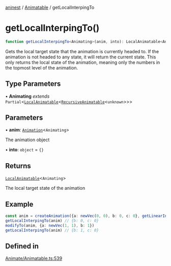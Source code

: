 [aninest](../../index.md) / [Animatable](../index.md) / getLocalInterpingTo

# getLocalInterpingTo()

```ts
function getLocalInterpingTo<Animating>(anim, into): LocalAnimatable<Animating>
```

Gets the local target state that the animation is currently headed to.
If the animation is not headed to any state, it will return the current state.
This only returns the local state of the animation, meaning only the numbers
in the topmost level of the animation.

## Type Parameters

• **Animating** *extends* `Partial`\<[`LocalAnimatable`](../../AnimatableTypes/type-aliases/LocalAnimatable.md)\<[`RecursiveAnimatable`](../../AnimatableTypes/type-aliases/RecursiveAnimatable.md)\<`unknown`\>\>\>

## Parameters

• **anim**: [`Animation`](../../AnimatableTypes/type-aliases/Animation.md)\<`Animating`\>

The animation object

• **into**: `object` = `{}`

## Returns

[`LocalAnimatable`](../../AnimatableTypes/type-aliases/LocalAnimatable.md)\<`Animating`\>

The local target state of the animation

## Example

```ts
const anim = createAnimation({a: newVec(0, 0), b: 0, c: 0}, getLinearInterp(1))
getLocalInterpingTo(anim) // {b: 0, c: 0}
modifyTo(anim, {a: newVec(1, 1), b: 1})
getLocalInterpingTo(anim) // {b: 1, c: 0}
```

## Defined in

[Animate/Animatable.ts:539](https://github.com/zphrs/aninest/blob/765f2ede3df887f1f3a3e1391afab09a932de29a/core/src/Animate/Animatable.ts#L539)

